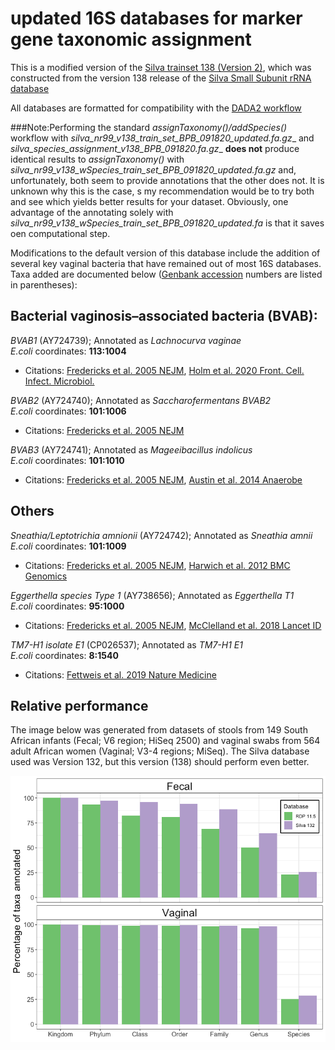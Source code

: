 # updated 16S databases for marker gene taxonomic assignment

This is a modified version of the [Silva trainset 138 (Version 2)](https://zenodo.org/record/3986799#.X2GWbWdKh24), which was constructed from the version 138 release of the [Silva Small Subunit rRNA database](https://www.arb-silva.de/documentation/release-138/)

All databases are formatted for compatibility with the [DADA2 workflow](https://benjjneb.github.io/dada2/tutorial.html)

###Note:Performing the standard _assignTaxonomy()/addSpecies()_ workflow with _silva_nr99_v138_train_set_BPB_091820_updated.fa.gz__ and _silva_species_assignment_v138_BPB_091820.fa.gz__ 
__does not__ produce identical results to _assignTaxonomy()_ with _silva_nr99_v138_wSpecies_train_set_BPB_091820_updated.fa.gz_ and, unfortunately, both seem to provide annotations that the other does not.
It is unknown why this is the case, s my recommendation would be to try both and see which yields better results for your dataset. Obviously, one advantage of the annotating solely with _silva_nr99_v138_wSpecies_train_set_BPB_091820_updated.fa_ is that it saves oen computational step.

Modifications to the default version of this database include the addition of several key vaginal bacteria that have remained out of most 16S databases.
Taxa added are documented below ([Genbank accession](https://www.ncbi.nlm.nih.gov/genbank/) numbers are listed in parentheses):

## Bacterial vaginosis–associated bacteria (BVAB):

_BVAB1_ (AY724739); Annotated as _Lachnocurva vaginae_  
_E.coli_ coordinates: __113:1004__   

* Citations: [Fredericks et al. 2005 NEJM](https://www.nejm.org/doi/full/10.1056/NEJMoa043802), 
[Holm et al. 2020 Front. Cell. Infect. Microbiol.](https://www.frontiersin.org/articles/10.3389/fcimb.2020.00117/full)
 


_BVAB2_ (AY724740); Annotated as _Saccharofermentans BVAB2_  
_E.coli_ coordinates: __101:1006__  

* Citations: [Fredericks et al. 2005 NEJM](https://www.nejm.org/doi/full/10.1056/NEJMoa043802)  


_BVAB3_ (AY724741); Annotated as _Mageeibacillus indolicus_  
_E.coli_ coordinates: __101:1010__  
* Citations: [Fredericks et al. 2005 NEJM](https://www.nejm.org/doi/full/10.1056/NEJMoa043802),
[Austin et al. 2014 Anaerobe](https://www.ncbi.nlm.nih.gov/pmc/articles/PMC4385425/)  

## Others
_Sneathia/Leptotrichia amnionii_ (AY724742); Annotated as _Sneathia amnii_  
_E.coli_ coordinates: __101:1009__  
* Citations: [Fredericks et al. 2005 NEJM](https://www.nejm.org/doi/full/10.1056/NEJMoa043802), 
[Harwich et al. 2012 BMC Genomics](https://bmcgenomics.biomedcentral.com/articles/10.1186/1471-2164-13-S8-S4)

_Eggerthella species Type 1_ (AY738656); Annotated as _Eggerthella T1_  
_E.coli_ coordinates: __95:1000__  
* Citations: [Fredericks et al. 2005 NEJM](https://www.nejm.org/doi/full/10.1056/NEJMoa043802), 
[McClelland et al. 2018 Lancet ID](https://www.thelancet.com/journals/laninf/article/PIIS1473-3099(18)30058-6/fulltext)

_TM7-H1 isolate E1_ (CP026537); Annotated as _TM7-H1 E1_  
_E.coli_ coordinates: __8:1540__  
* Citations: [Fettweis et al. 2019 Nature Medicine](https://www.nature.com/articles/s41591-019-0450-2) 

## Relative performance

The image below was generated from datasets of stools from 149 South African infants (Fecal; V6 region; HiSeq 2500) and vaginal swabs from 564 adult African women (Vaginal; V3-4 regions; MiSeq). The Silva database used was Version 132, but this version (138) should perform even better.

![alt text](https://github.com/itsmisterbrown/updated_16S_dbs/blob/master/RDP_v_Silva.png "RDP v Silva")


